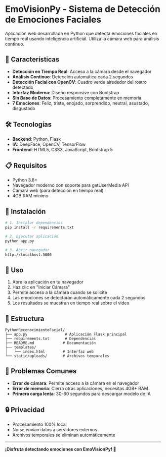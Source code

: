 # EmoVisionPy - Sistema de Detección de Emociones Faciales

Aplicación web desarrollada en Python que detecta emociones faciales en tiempo real usando inteligencia artificial. Utiliza la cámara web para análisis continuo.

## 🚀 Características

- **Detección en Tiempo Real**: Acceso a la cámara desde el navegador
- **Análisis Continuo**: Detección automática cada 2 segundos
- **Detección Facial con OpenCV**: Cuadro verde alrededor del rostro detectado
- **Interfaz Moderna**: Diseño responsive con Bootstrap
- **Sin Base de Datos**: Procesamiento completamente en memoria
- **7 Emociones**: Feliz, triste, enojado, sorprendido, neutral, asustado, disgustado

## 🛠️ Tecnologías

- **Backend**: Python, Flask
- **IA**: DeepFace, OpenCV, TensorFlow
- **Frontend**: HTML5, CSS3, JavaScript, Bootstrap 5

## 📋 Requisitos

- Python 3.8+
- Navegador moderno con soporte para getUserMedia API
- Cámara web (para detección en tiempo real)
- 4GB RAM mínimo

## 🔧 Instalación

```bash
# 1. Instalar dependencias
pip install -r requirements.txt

# 2. Ejecutar aplicación
python app.py

# 3. Abrir navegador
http://localhost:5000
```

## 📱 Uso

1. Abre la aplicación en tu navegador
2. Haz clic en "Iniciar Cámara"
3. Permite acceso a la cámara cuando se solicite
4. Las emociones se detectarán automáticamente cada 2 segundos
5. Los resultados se muestran en tiempo real sobre el video

## 📁 Estructura

```
PythonReconocimientoFacial/
├── app.py                 # Aplicación Flask principal
├── requirements.txt       # Dependencias
├── README.md             # Documentación
├── templates/
│   └── index.html        # Interfaz web
└── static/uploads/       # Archivos temporales
```

## 🐛 Problemas Comunes

- **Error de cámara**: Permite acceso a la cámara en el navegador
- **Error de memoria**: Cierra otras aplicaciones, necesitas 4GB+ RAM
- **Primera carga lenta**: 30-60 segundos para descargar modelo de IA

## 🔒 Privacidad

- Procesamiento 100% local
- No se envían datos a servidores externos
- Archivos temporales se eliminan automáticamente

---

**¡Disfruta detectando emociones con EmoVisionPy! 🎉**
